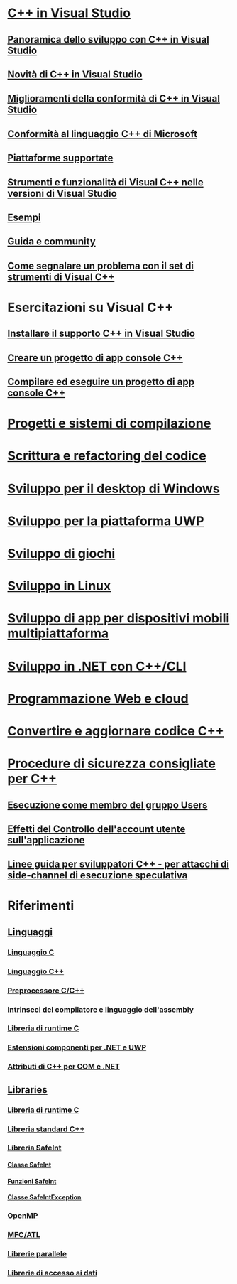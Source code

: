 # [C++ in Visual Studio](overview/visual-cpp-in-visual-studio.md)
## [Panoramica dello sviluppo con C++ in Visual Studio](overview/overview-of-cpp-development.md)
## [Novità di C++ in Visual Studio](overview/what-s-new-for-visual-cpp-in-visual-studio.md)
## [Miglioramenti della conformità di C++ in Visual Studio](overview/cpp-conformance-improvements.md)
## [Conformità al linguaggio C++ di Microsoft](overview/visual-cpp-language-conformance.md)
## [Piattaforme supportate](overview/supported-platforms-visual-cpp.md)
## [Strumenti e funzionalità di Visual C++ nelle versioni di Visual Studio](overview/visual-cpp-tools-and-features-in-visual-studio-editions.md)
## [Esempi](overview/visual-cpp-samples.md)
## [Guida e community](overview/visual-cpp-help-and-community.md)
## [Come segnalare un problema con il set di strumenti di Visual C++](overview/how-to-report-a-problem-with-the-visual-cpp-toolset.md)
# Esercitazioni su Visual C++
## [Installare il supporto C++ in Visual Studio](build/vscpp-step-0-installation.md)
## [Creare un progetto di app console C++](build/vscpp-step-1-create.md)
## [Compilare ed eseguire un progetto di app console C++](build/vscpp-step-2-build.md)
# [Progetti e sistemi di compilazione](build/projects-and-build-systems-cpp.md)
# [Scrittura e refactoring del codice](ide/writing-and-refactoring-code-cpp.md)
# [Sviluppo per il desktop di Windows](windows/overview-of-windows-programming-in-cpp.md)
# [Sviluppo per la piattaforma UWP](cppcx/universal-windows-apps-cpp.md)
# [Sviluppo di giochi](overview/game-development-cpp.md)
# [Sviluppo in Linux](linux/download-install-and-setup-the-linux-development-workload.md)
# [Sviluppo di app per dispositivi mobili multipiattaforma](/visualstudio/cross-platform/visual-cpp-for-cross-platform-mobile-development)
# [Sviluppo in .NET con C++/CLI](dotnet/dotnet-programming-with-cpp-cli-visual-cpp.md)
# [Programmazione Web e cloud](cloud/cloud-and-web-programming-in-visual-cpp.md)
# [Convertire e aggiornare codice C++](porting/visual-cpp-porting-and-upgrading-guide.md)
# [Procedure di sicurezza consigliate per C++](security/security-best-practices-for-cpp.md)
## [Esecuzione come membro del gruppo Users](security/running-as-a-member-of-the-users-group.md)
## [Effetti del Controllo dell'account utente sull'applicazione](security/how-user-account-control-uac-affects-your-application.md)
## [Linee guida per sviluppatori C++ - per attacchi di side-channel di esecuzione speculativa](security/developer-guidance-speculative-execution.md)
# Riferimenti
## [Linguaggi](overview/languages-cpp.md)
### [Linguaggio C](c-language/c-language-reference.md)
### [Linguaggio C++](cpp/cpp-language-reference.md)
### [Preprocessore C/C++](preprocessor/c-cpp-preprocessor-reference.md)
### [Intrinseci del compilatore e linguaggio dell'assembly](intrinsics/compiler-intrinsics-and-assembly-language.md)
### [Libreria di runtime C](c-runtime-library/c-run-time-library-reference.md)
### [Estensioni componenti per .NET e UWP](extensions/component-extensions-for-runtime-platforms.md)
### [Attributi di C++ per COM e .NET](windows/attributes/cpp-attributes-com-net.md)
## [Libraries](overview/libraries-cpp.md)
### [Libreria di runtime C](c-runtime-library/c-run-time-library-reference.md)
### [Libreria standard C++](standard-library/cpp-standard-library-reference.md)
### [Libreria SafeInt](safeint/safeint-library.md)
#### [Classe SafeInt](safeint/safeint-class.md)
#### [Funzioni SafeInt](safeint/safeint-functions.md)
#### [Classe SafeIntException](safeint/safeintexception-class.md)
### [OpenMP](parallel/openmp/openmp-in-visual-cpp.md)
### [MFC/ATL](mfc/mfc-and-atl.md)
### [Librerie parallele](parallel/parallel-programming-in-visual-cpp.md)
### [Librerie di accesso ai dati](data/data-access-in-cpp.md)


